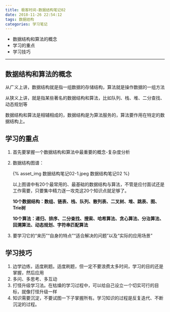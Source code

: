 ```yaml
---
title: 极客时间-数据结构笔记02
date: 2018-11-26 22:54:12
tags: 数据结构
categories: 学习笔记
---
```


* 数据结构和算法的概念
* 学习的重点
* 学习技巧

------

<!-- more -->

## 数据结构和算法的概念

从广义上讲，数据结构就是指一组数据的存储结构，算法就是操作数据的一组方法

从狭义上讲，就是指某些著名的数据结构和算法，比如队列、栈、堆、二分查找、动态规划等

数据结构和算法是相辅相成的，数据结构是为算法服务的，算法要作用在特定的数据结构上。

## 学习的重点

1. 首先要掌握一个数据结构和算法中最重要的概念-复杂度分析

2. 数据结构图谱：

   {% asset_img 数据结构笔记02-1.jpeg 数据结构笔记02 %}

   以上图谱中有20个最常用的、最基础的数据结构与算法，不管是应付面试还是工作需要，只要集中精力逐一攻克这20个知识点就足够了。

   **10个数据结构：数组、链表、栈、队列、散列表、二叉树、堆、跳表、图、Trie树**

   **10个算法：递归、排序、二分查找、搜索、哈希算法、贪心算法、分治算法、回溯算法、动态规划、字符串匹配算法**

3. 要学习它的“来历”“自身的特点”“适合解决的问题”以及“实际的应用场景”

## 学习技巧

1. 边学边练，适度刷题。适度刷题，但一定不要浪费太多时间，学习的目的还是掌握，然后应用
2. 多问、多思考、多互动
3. 打怪升级学习法。在枯燥的学习过程中，可以给自己设立一个切实可行的目标，就像打怪升级一样
4. 知识需要沉淀，不要试图一下子掌握所有。学习知识的过程是反复迭代、不断沉淀的过程。